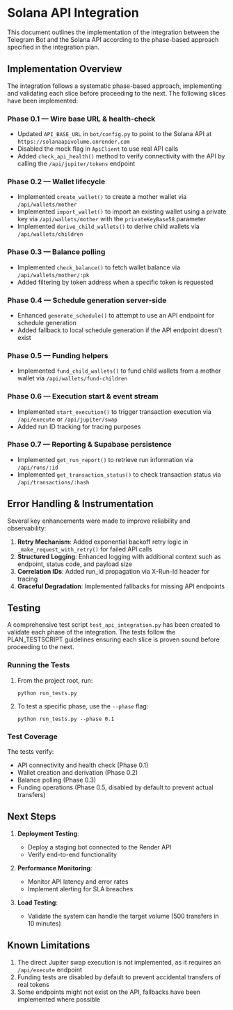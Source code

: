 # Solana API Integration

This document outlines the implementation of the integration between the Telegram Bot and the Solana API according to the phase-based approach specified in the integration plan.

## Implementation Overview

The integration follows a systematic phase-based approach, implementing and validating each slice before proceeding to the next. The following slices have been implemented:

### Phase 0.1 — Wire base URL & health-check
- Updated `API_BASE_URL` in `bot/config.py` to point to the Solana API at `https://solanaapivolume.onrender.com`
- Disabled the mock flag in `ApiClient` to use real API calls
- Added `check_api_health()` method to verify connectivity with the API by calling the `/api/jupiter/tokens` endpoint

### Phase 0.2 — Wallet lifecycle
- Implemented `create_wallet()` to create a mother wallet via `/api/wallets/mother`
- Implemented `import_wallet()` to import an existing wallet using a private key via `/api/wallets/mother` with the `privateKeyBase58` parameter
- Implemented `derive_child_wallets()` to derive child wallets via `/api/wallets/children`

### Phase 0.3 — Balance polling
- Implemented `check_balance()` to fetch wallet balance via `/api/wallets/mother/:pk`
- Added filtering by token address when a specific token is requested

### Phase 0.4 — Schedule generation server-side
- Enhanced `generate_schedule()` to attempt to use an API endpoint for schedule generation
- Added fallback to local schedule generation if the API endpoint doesn't exist

### Phase 0.5 — Funding helpers
- Implemented `fund_child_wallets()` to fund child wallets from a mother wallet via `/api/wallets/fund-children`

### Phase 0.6 — Execution start & event stream
- Implemented `start_execution()` to trigger transaction execution via `/api/execute` or `/api/jupiter/swap`
- Added run ID tracking for tracing purposes

### Phase 0.7 — Reporting & Supabase persistence
- Implemented `get_run_report()` to retrieve run information via `/api/runs/:id`
- Implemented `get_transaction_status()` to check transaction status via `/api/transactions/:hash`

## Error Handling & Instrumentation

Several key enhancements were made to improve reliability and observability:

1. **Retry Mechanism**: Added exponential backoff retry logic in `_make_request_with_retry()` for failed API calls
2. **Structured Logging**: Enhanced logging with additional context such as endpoint, status code, and payload size
3. **Correlation IDs**: Added run_id propagation via X-Run-Id header for tracing
4. **Graceful Degradation**: Implemented fallbacks for missing API endpoints

## Testing

A comprehensive test script `test_api_integration.py` has been created to validate each phase of the integration. The tests follow the PLAN_TESTSCRIPT guidelines ensuring each slice is proven sound before proceeding to the next.

### Running the Tests

1. From the project root, run:
   ```
   python run_tests.py
   ```

2. To test a specific phase, use the `--phase` flag:
   ```
   python run_tests.py --phase 0.1
   ```

### Test Coverage

The tests verify:
- API connectivity and health check (Phase 0.1)
- Wallet creation and derivation (Phase 0.2)
- Balance polling (Phase 0.3)
- Funding operations (Phase 0.5, disabled by default to prevent actual transfers)

## Next Steps

1. **Deployment Testing**:
   - Deploy a staging bot connected to the Render API
   - Verify end-to-end functionality

2. **Performance Monitoring**:
   - Monitor API latency and error rates
   - Implement alerting for SLA breaches

3. **Load Testing**:
   - Validate the system can handle the target volume (500 transfers in 10 minutes)

## Known Limitations

1. The direct Jupiter swap execution is not implemented, as it requires an `/api/execute` endpoint
2. Funding tests are disabled by default to prevent accidental transfers of real tokens
3. Some endpoints might not exist on the API, fallbacks have been implemented where possible 